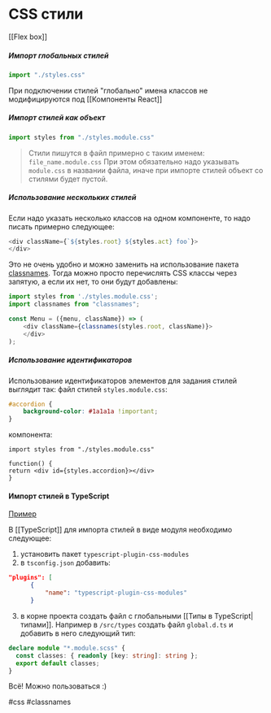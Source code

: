 # CSS стили

[[Flex box]]

##### Импорт глобальных стилей
```js
import "./styles.css"
```
При подключении стилей "глобально" имена классов не модифицируются под [[Компоненты React]]


##### Импорт стилей как объект
```js
import styles from "./styles.module.css"
```

>Стили пишутся в файл примерно с таким именем: `file_name.module.css`
При этом обязательно надо указывать `module.css` в названии файла, иначе при импорте стилей объект со стилями будет пустой.

##### Использование нескольких стилей
Если надо указать несколько классов на одном компоненте, то надо писать примерно следующее:
```js
<div className={`${styles.root} ${styles.act} foo`}>
</div>
```
Это не очень удобно и можно заменить на использование пакета [classnames](https://www.npmjs.com/package/classnames). Тогда можно просто перечислять CSS классы через запятую, а если их нет, то они будут добавлены:
```js
import styles from './styles.module.css';
import classnames from "classnames";

const Menu = ({menu, className}) => (
    <div className={classnames(styles.root, className)}>
    </div>
);
```


##### Использование идентификаторов

Использование идентификаторов элементов для задания стилей выглядит так:
файл стилей `styles.module.css`:
```css
#accordion {
	background-color: #1a1a1a !important;
}
```
компонента:
```tsx
import styles from "./styles.module.css"

function() {
return <div id={styles.accordion}></div>
}
```


#### Импорт стилей в TypeScript

[Пример](https://codesandbox.io/s/typescript-plugin-css-modules-0u1px?file=/src/index.tsx:69-112)

В [[TypeScript]] для импорта стилей в виде модуля необходимо следующее:
1) установить пакет `typescript-plugin-css-modules`
2) в `tsconfig.json` добавить:
```json
"plugins": [
      {
          "name": "typescript-plugin-css-modules"
      }
```
3) в корне проекта создать файл с глобальными [[Типы в TypeScript|типами]]. Например в `/src/types` создать файл `global.d.ts` и добавить в него следующий тип:
```ts
declare module "*.module.scss" {
  const classes: { readonly [key: string]: string };
  export default classes;
}
```

Всё! Можно пользоваться :)

#css #classnames